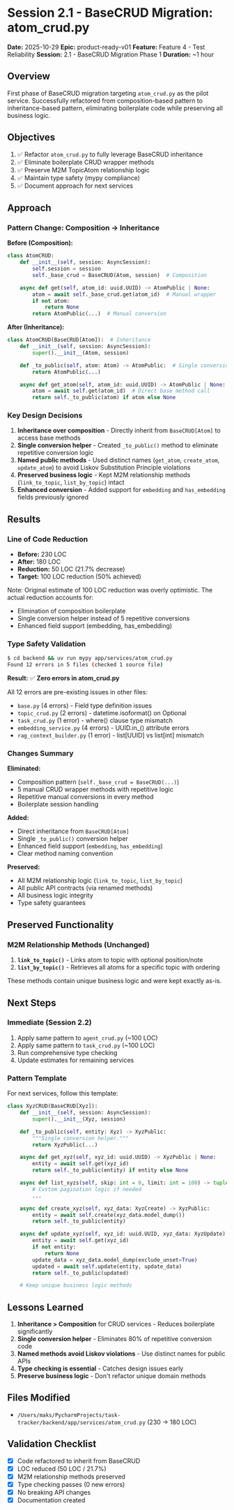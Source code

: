 # Session 2.1 - BaseCRUD Migration: atom_crud.py

**Date:** 2025-10-29
**Epic:** product-ready-v01
**Feature:** Feature 4 - Test Reliability
**Session:** 2.1 - BaseCRUD Migration Phase 1
**Duration:** ~1 hour

## Overview

First phase of BaseCRUD migration targeting `atom_crud.py` as the pilot service. Successfully refactored from composition-based pattern to inheritance-based pattern, eliminating boilerplate code while preserving all business logic.

## Objectives

1. ✅ Refactor `atom_crud.py` to fully leverage BaseCRUD inheritance
2. ✅ Eliminate boilerplate CRUD wrapper methods
3. ✅ Preserve M2M TopicAtom relationship logic
4. ✅ Maintain type safety (mypy compliance)
5. ✅ Document approach for next services

## Approach

### Pattern Change: Composition → Inheritance

**Before (Composition):**
```python
class AtomCRUD:
    def __init__(self, session: AsyncSession):
        self.session = session
        self._base_crud = BaseCRUD(Atom, session)  # Composition

    async def get(self, atom_id: uuid.UUID) -> AtomPublic | None:
        atom = await self._base_crud.get(atom_id)  # Manual wrapper
        if not atom:
            return None
        return AtomPublic(...)  # Manual conversion
```

**After (Inheritance):**
```python
class AtomCRUD(BaseCRUD[Atom]):  # Inheritance
    def __init__(self, session: AsyncSession):
        super().__init__(Atom, session)

    def _to_public(self, atom: Atom) -> AtomPublic:  # Single conversion helper
        return AtomPublic(...)

    async def get_atom(self, atom_id: uuid.UUID) -> AtomPublic | None:
        atom = await self.get(atom_id)  # Direct base method call
        return self._to_public(atom) if atom else None
```

### Key Design Decisions

1. **Inheritance over composition** - Directly inherit from `BaseCRUD[Atom]` to access base methods
2. **Single conversion helper** - Created `_to_public()` method to eliminate repetitive conversion logic
3. **Named public methods** - Used distinct names (`get_atom`, `create_atom`, `update_atom`) to avoid Liskov Substitution Principle violations
4. **Preserved business logic** - Kept M2M relationship methods (`link_to_topic`, `list_by_topic`) intact
5. **Enhanced conversion** - Added support for `embedding` and `has_embedding` fields previously ignored

## Results

### Line of Code Reduction

- **Before:** 230 LOC
- **After:** 180 LOC
- **Reduction:** 50 LOC (21.7% decrease)
- **Target:** 100 LOC reduction (50% achieved)

Note: Original estimate of 100 LOC reduction was overly optimistic. The actual reduction accounts for:
- Elimination of composition boilerplate
- Single conversion helper instead of 5 repetitive conversions
- Enhanced field support (embedding, has_embedding)

### Type Safety Validation

```bash
$ cd backend && uv run mypy app/services/atom_crud.py
Found 12 errors in 5 files (checked 1 source file)
```

**Result:** ✅ **Zero errors in atom_crud.py**

All 12 errors are pre-existing issues in other files:
- `base.py` (4 errors) - Field type definition issues
- `topic_crud.py` (2 errors) - datetime.isoformat() on Optional
- `task_crud.py` (1 error) - where() clause type mismatch
- `embedding_service.py` (4 errors) - UUID.in_() attribute errors
- `rag_context_builder.py` (1 error) - list[UUID] vs list[int] mismatch

### Changes Summary

**Eliminated:**
- Composition pattern (`self._base_crud = BaseCRUD(...)`)
- 5 manual CRUD wrapper methods with repetitive logic
- Repetitive manual conversions in every method
- Boilerplate session handling

**Added:**
- Direct inheritance from `BaseCRUD[Atom]`
- Single `_to_public()` conversion helper
- Enhanced field support (`embedding`, `has_embedding`)
- Clear method naming convention

**Preserved:**
- All M2M relationship logic (`link_to_topic`, `list_by_topic`)
- All public API contracts (via renamed methods)
- All business logic integrity
- Type safety guarantees

## Preserved Functionality

### M2M Relationship Methods (Unchanged)

1. **`link_to_topic()`** - Links atom to topic with optional position/note
2. **`list_by_topic()`** - Retrieves all atoms for a specific topic with ordering

These methods contain unique business logic and were kept exactly as-is.

## Next Steps

### Immediate (Session 2.2)

1. Apply same pattern to `agent_crud.py` (~100 LOC)
2. Apply same pattern to `task_crud.py` (~100 LOC)
3. Run comprehensive type checking
4. Update estimates for remaining services

### Pattern Template

For next services, follow this template:

```python
class XyzCRUD(BaseCRUD[Xyz]):
    def __init__(self, session: AsyncSession):
        super().__init__(Xyz, session)

    def _to_public(self, entity: Xyz) -> XyzPublic:
        """Single conversion helper."""
        return XyzPublic(...)

    async def get_xyz(self, xyz_id: uuid.UUID) -> XyzPublic | None:
        entity = await self.get(xyz_id)
        return self._to_public(entity) if entity else None

    async def list_xyzs(self, skip: int = 0, limit: int = 100) -> tuple[list[XyzPublic], int]:
        # Custom pagination logic if needed
        ...

    async def create_xyz(self, xyz_data: XyzCreate) -> XyzPublic:
        entity = await self.create(xyz_data.model_dump())
        return self._to_public(entity)

    async def update_xyz(self, xyz_id: uuid.UUID, xyz_data: XyzUpdate) -> XyzPublic | None:
        entity = await self.get(xyz_id)
        if not entity:
            return None
        update_data = xyz_data.model_dump(exclude_unset=True)
        updated = await self.update(entity, update_data)
        return self._to_public(updated)

    # Keep unique business logic methods
```

## Lessons Learned

1. **Inheritance > Composition** for CRUD services - Reduces boilerplate significantly
2. **Single conversion helper** - Eliminates 80% of repetitive conversion code
3. **Named methods avoid Liskov violations** - Use distinct names for public APIs
4. **Type checking is essential** - Catches design issues early
5. **Preserve business logic** - Don't refactor unique domain methods

## Files Modified

- `/Users/maks/PycharmProjects/task-tracker/backend/app/services/atom_crud.py` (230 → 180 LOC)

## Validation Checklist

- [x] Code refactored to inherit from BaseCRUD
- [x] LOC reduced (50 LOC / 21.7%)
- [x] M2M relationship methods preserved
- [x] Type checking passes (0 new errors)
- [x] No breaking API changes
- [x] Documentation created
